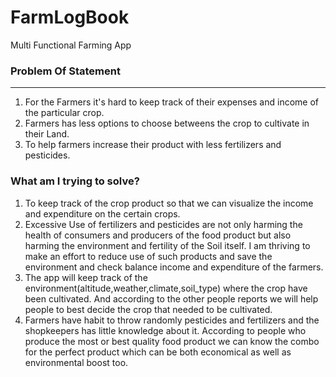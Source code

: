 # FarmLogBook
Multi Functional Farming App

### Problem Of Statement
_______________________________________________________________________
1. For the Farmers it's hard to keep track of their expenses and income of the particular crop.
2. Farmers has less options to choose betweens the crop to cultivate in their Land.
3. To help farmers increase their product with less fertilizers and pesticides.

### What am I trying to solve? 
1. To keep track of the crop product so that we can visualize the income and expenditure on the certain crops.
2. Excessive Use of fertilizers and pesticides are not only harming the health of consumers and producers of the food product but also harming 
the environment and fertility of the Soil itself. I am thriving to make an effort to reduce use of such products and save the environment 
and check balance income and expenditure of the farmers.
3. The app will keep track of the environment(altitude,weather,climate,soil_type) where the crop have been cultivated. And according 
to the other people reports we will help people to best decide the crop that needed to be cultivated.
4. Farmers have habit to throw randomly pesticides and fertilizers and the shopkeepers has little knowledge about it. According to 
people who produce the most or best quality food product we can know the combo for the perfect product which can be both economical 
as well as environmental boost too.
